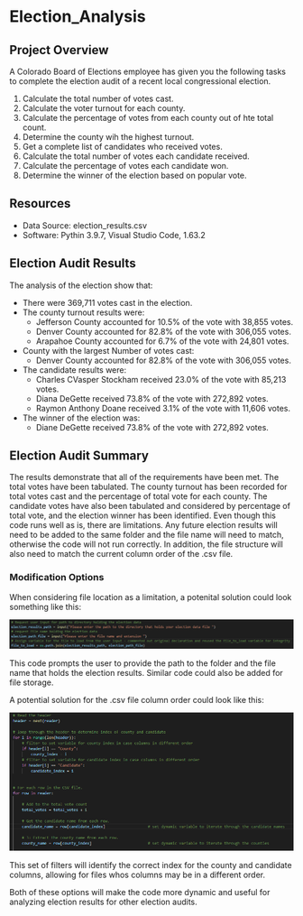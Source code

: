 # Election_Analysis

## Project Overview
A Colorado Board of Elections employee has given you the following tasks to complete the election audit of a recent local congressional election.

1. Calculate the total number of votes cast.
2. Calculate the voter turnout for each county.
3. Calculate the percentage of votes from each county out of hte total count.
4. Determine the county wih the highest turnout.
5. Get a complete list of candidates who received votes.
6. Calculate the total number of votes each candidate received.
7. Calculate the percentage of votes each candidate won.
8. Determine the winner of the election based on popular vote.


## Resources
- Data Source: election_results.csv
- Software: Pythin 3.9.7, Visual Studio Code, 1.63.2

## Election Audit Results
The analysis of the election show that:
- There were 369,711 votes cast in the election.
- The county turnout results were:
    - Jefferson County accounted for 10.5% of the vote with 38,855 votes.
    - Denver County accounted for 82.8% of the vote with 306,055 votes.
    - Arapahoe County accounted for 6.7% of the vote with 24,801 votes.
- County with the largest Number of votes cast:
    - Denver County accounted for 82.8% of the vote with 306,055 votes. 
- The candidate results were:
    - Charles CVasper Stockham received 23.0% of the vote with 85,213 votes.
    - Diana DeGette received 73.8% of the vote with 272,892 votes.
    - Raymon Anthony Doane received 3.1% of the vote with 11,606 votes.
- The winner of the election was:
    - Diane DeGette received 73.8% of the vote with 272,892 votes.

 ## Election Audit Summary
The results demonstrate that all of the requirements have been met. The total votes have been tabulated. The county turnout has been recorded for total votes cast and the percentage of total vote for each county. The candidate votes have also been tabulated and considered by percentage of total vote, and the election winner has been identified. Even though this code runs well as is, there are limitations. Any future election results will need to be added to the same folder and the file name will need to match, otherwise the code will not run correctly. In addition, the file structure will also need to match the current column order of the .csv file. 

### Modification Options
When considering file location as a limitation, a potenital solution could look something like this:

![Prompt the user for folder location and file name](Resources/User_input_solution.png)

This code prompts the user to provide the path to the folder and the file name that holds the election results. Similar code could also be added for file storage.


A potential solution for the .csv file column order could look like this:

![Filter the header to determine the correct index for the county and candidate data in the .csv](Resources/Dynamic_header_filter.png)

This set of filters will identify the correct index for the county and candidate columns, allowing for files whos columns may be in a different order.


Both of these options will make the code more dynamic and useful for analyzing election results for other election audits.
